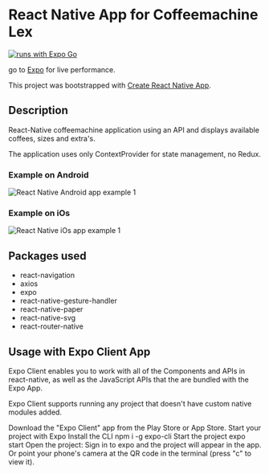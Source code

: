 # React Native App for Coffeemachine Lex
[![runs with Expo Go](https://img.shields.io/badge/Runs%20with%20Expo%20Go-000.svg?style=flat-square&logo=EXPO&labelColor=f3f3f3&logoColor=000)](https://expo.io/client)

go to [Expo](https://expo.dev/@jodelajo/coffee-machine) for live performance.

This project was bootstrapped with [Create React Native App](https://github.com/react-community/create-react-native-app).


## Description
React-Native coffeemachine application using an API and displays available coffees, sizes and extra's.

The application uses only ContextProvider for state management, no Redux.


### Example on Android

![React Native Android app example 1](https://media.giphy.com/media/ms8pkAlfMhTRR9dzS9/giphy.gif) 


### Example on iOs

![React Native iOs app example 1](https://media.giphy.com/media/2S5N73LKtgp8qiHNLx/giphy.gif) 


## Packages used

- react-navigation
- axios
- expo
- react-native-gesture-handler
- react-native-paper
- react-native-svg
- react-router-native

## Usage with Expo Client App
Expo Client enables you to work with all of the Components and APIs in react-native, as well as the JavaScript APIs that the are bundled with the Expo App.

Expo Client supports running any project that doesn't have custom native modules added.

Download the "Expo Client" app from the Play Store or App Store.
Start your project with Expo
Install the CLI npm i -g expo-cli
Start the project expo start
Open the project:
Sign in to expo and the project will appear in the app.
Or point your phone's camera at the QR code in the terminal (press "c" to view it).
